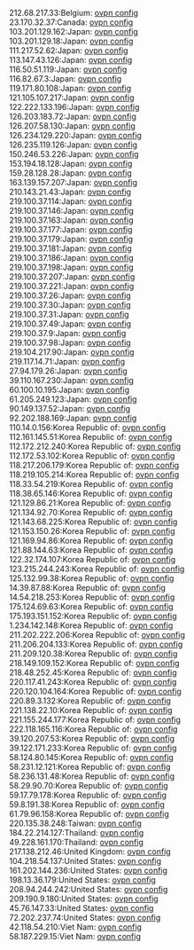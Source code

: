 212.68.217.33:Belgium: [ovpn config](vpn/212_68_217_33.ovpn)  
23.170.32.37:Canada: [ovpn config](vpn/23_170_32_37.ovpn)  
103.201.129.162:Japan: [ovpn config](vpn/103_201_129_162.ovpn)  
103.201.129.18:Japan: [ovpn config](vpn/103_201_129_18.ovpn)  
111.217.52.62:Japan: [ovpn config](vpn/111_217_52_62.ovpn)  
113.147.43.126:Japan: [ovpn config](vpn/113_147_43_126.ovpn)  
116.50.51.119:Japan: [ovpn config](vpn/116_50_51_119.ovpn)  
116.82.67.3:Japan: [ovpn config](vpn/116_82_67_3.ovpn)  
119.171.80.108:Japan: [ovpn config](vpn/119_171_80_108.ovpn)  
121.105.107.217:Japan: [ovpn config](vpn/121_105_107_217.ovpn)  
122.222.133.196:Japan: [ovpn config](vpn/122_222_133_196.ovpn)  
126.203.183.72:Japan: [ovpn config](vpn/126_203_183_72.ovpn)  
126.207.58.130:Japan: [ovpn config](vpn/126_207_58_130.ovpn)  
126.234.129.220:Japan: [ovpn config](vpn/126_234_129_220.ovpn)  
126.235.119.126:Japan: [ovpn config](vpn/126_235_119_126.ovpn)  
150.246.53.226:Japan: [ovpn config](vpn/150_246_53_226.ovpn)  
153.194.18.128:Japan: [ovpn config](vpn/153_194_18_128.ovpn)  
159.28.128.28:Japan: [ovpn config](vpn/159_28_128_28.ovpn)  
163.139.157.207:Japan: [ovpn config](vpn/163_139_157_207.ovpn)  
210.143.21.43:Japan: [ovpn config](vpn/210_143_21_43.ovpn)  
219.100.37.114:Japan: [ovpn config](vpn/219_100_37_114.ovpn)  
219.100.37.146:Japan: [ovpn config](vpn/219_100_37_146.ovpn)  
219.100.37.163:Japan: [ovpn config](vpn/219_100_37_163.ovpn)  
219.100.37.177:Japan: [ovpn config](vpn/219_100_37_177.ovpn)  
219.100.37.179:Japan: [ovpn config](vpn/219_100_37_179.ovpn)  
219.100.37.181:Japan: [ovpn config](vpn/219_100_37_181.ovpn)  
219.100.37.186:Japan: [ovpn config](vpn/219_100_37_186.ovpn)  
219.100.37.198:Japan: [ovpn config](vpn/219_100_37_198.ovpn)  
219.100.37.207:Japan: [ovpn config](vpn/219_100_37_207.ovpn)  
219.100.37.221:Japan: [ovpn config](vpn/219_100_37_221.ovpn)  
219.100.37.26:Japan: [ovpn config](vpn/219_100_37_26.ovpn)  
219.100.37.30:Japan: [ovpn config](vpn/219_100_37_30.ovpn)  
219.100.37.31:Japan: [ovpn config](vpn/219_100_37_31.ovpn)  
219.100.37.49:Japan: [ovpn config](vpn/219_100_37_49.ovpn)  
219.100.37.9:Japan: [ovpn config](vpn/219_100_37_9.ovpn)  
219.100.37.98:Japan: [ovpn config](vpn/219_100_37_98.ovpn)  
219.104.217.90:Japan: [ovpn config](vpn/219_104_217_90.ovpn)  
219.117.14.71:Japan: [ovpn config](vpn/219_117_14_71.ovpn)  
27.94.179.26:Japan: [ovpn config](vpn/27_94_179_26.ovpn)  
39.110.167.230:Japan: [ovpn config](vpn/39_110_167_230.ovpn)  
60.100.10.195:Japan: [ovpn config](vpn/60_100_10_195.ovpn)  
61.205.249.123:Japan: [ovpn config](vpn/61_205_249_123.ovpn)  
90.149.137.52:Japan: [ovpn config](vpn/90_149_137_52.ovpn)  
92.202.188.169:Japan: [ovpn config](vpn/92_202_188_169.ovpn)  
110.14.0.156:Korea Republic of: [ovpn config](vpn/110_14_0_156.ovpn)  
112.161.145.51:Korea Republic of: [ovpn config](vpn/112_161_145_51.ovpn)  
112.172.212.240:Korea Republic of: [ovpn config](vpn/112_172_212_240.ovpn)  
112.172.53.102:Korea Republic of: [ovpn config](vpn/112_172_53_102.ovpn)  
118.217.206.179:Korea Republic of: [ovpn config](vpn/118_217_206_179.ovpn)  
118.219.105.214:Korea Republic of: [ovpn config](vpn/118_219_105_214.ovpn)  
118.33.54.219:Korea Republic of: [ovpn config](vpn/118_33_54_219.ovpn)  
118.38.65.146:Korea Republic of: [ovpn config](vpn/118_38_65_146.ovpn)  
121.129.86.21:Korea Republic of: [ovpn config](vpn/121_129_86_21.ovpn)  
121.134.92.70:Korea Republic of: [ovpn config](vpn/121_134_92_70.ovpn)  
121.143.68.225:Korea Republic of: [ovpn config](vpn/121_143_68_225.ovpn)  
121.153.150.26:Korea Republic of: [ovpn config](vpn/121_153_150_26.ovpn)  
121.169.94.86:Korea Republic of: [ovpn config](vpn/121_169_94_86.ovpn)  
121.88.144.63:Korea Republic of: [ovpn config](vpn/121_88_144_63.ovpn)  
122.32.174.107:Korea Republic of: [ovpn config](vpn/122_32_174_107.ovpn)  
123.215.244.243:Korea Republic of: [ovpn config](vpn/123_215_244_243.ovpn)  
125.132.99.38:Korea Republic of: [ovpn config](vpn/125_132_99_38.ovpn)  
14.39.87.88:Korea Republic of: [ovpn config](vpn/14_39_87_88.ovpn)  
14.54.218.253:Korea Republic of: [ovpn config](vpn/14_54_218_253.ovpn)  
175.124.69.63:Korea Republic of: [ovpn config](vpn/175_124_69_63.ovpn)  
175.193.151.152:Korea Republic of: [ovpn config](vpn/175_193_151_152.ovpn)  
1.234.142.148:Korea Republic of: [ovpn config](vpn/1_234_142_148.ovpn)  
211.202.222.206:Korea Republic of: [ovpn config](vpn/211_202_222_206.ovpn)  
211.206.204.133:Korea Republic of: [ovpn config](vpn/211_206_204_133.ovpn)  
211.209.120.38:Korea Republic of: [ovpn config](vpn/211_209_120_38.ovpn)  
218.149.109.152:Korea Republic of: [ovpn config](vpn/218_149_109_152.ovpn)  
218.48.252.45:Korea Republic of: [ovpn config](vpn/218_48_252_45.ovpn)  
220.117.41.243:Korea Republic of: [ovpn config](vpn/220_117_41_243.ovpn)  
220.120.104.164:Korea Republic of: [ovpn config](vpn/220_120_104_164.ovpn)  
220.89.3.132:Korea Republic of: [ovpn config](vpn/220_89_3_132.ovpn)  
221.138.22.10:Korea Republic of: [ovpn config](vpn/221_138_22_10.ovpn)  
221.155.244.177:Korea Republic of: [ovpn config](vpn/221_155_244_177.ovpn)  
222.118.165.116:Korea Republic of: [ovpn config](vpn/222_118_165_116.ovpn)  
39.120.207.53:Korea Republic of: [ovpn config](vpn/39_120_207_53.ovpn)  
39.122.171.233:Korea Republic of: [ovpn config](vpn/39_122_171_233.ovpn)  
58.124.80.145:Korea Republic of: [ovpn config](vpn/58_124_80_145.ovpn)  
58.231.12.121:Korea Republic of: [ovpn config](vpn/58_231_12_121.ovpn)  
58.236.131.48:Korea Republic of: [ovpn config](vpn/58_236_131_48.ovpn)  
58.29.90.70:Korea Republic of: [ovpn config](vpn/58_29_90_70.ovpn)  
59.17.79.178:Korea Republic of: [ovpn config](vpn/59_17_79_178.ovpn)  
59.8.191.38:Korea Republic of: [ovpn config](vpn/59_8_191_38.ovpn)  
61.79.96.158:Korea Republic of: [ovpn config](vpn/61_79_96_158.ovpn)  
220.135.38.248:Taiwan: [ovpn config](vpn/220_135_38_248.ovpn)  
184.22.214.127:Thailand: [ovpn config](vpn/184_22_214_127.ovpn)  
49.228.161.170:Thailand: [ovpn config](vpn/49_228_161_170.ovpn)  
217.138.212.46:United Kingdom: [ovpn config](vpn/217_138_212_46.ovpn)  
104.218.54.137:United States: [ovpn config](vpn/104_218_54_137.ovpn)  
161.202.144.236:United States: [ovpn config](vpn/161_202_144_236.ovpn)  
198.13.36.179:United States: [ovpn config](vpn/198_13_36_179.ovpn)  
208.94.244.242:United States: [ovpn config](vpn/208_94_244_242.ovpn)  
209.190.9.180:United States: [ovpn config](vpn/209_190_9_180.ovpn)  
45.76.147.33:United States: [ovpn config](vpn/45_76_147_33.ovpn)  
72.202.237.74:United States: [ovpn config](vpn/72_202_237_74.ovpn)  
42.118.54.210:Viet Nam: [ovpn config](vpn/42_118_54_210.ovpn)  
58.187.229.15:Viet Nam: [ovpn config](vpn/58_187_229_15.ovpn)  
